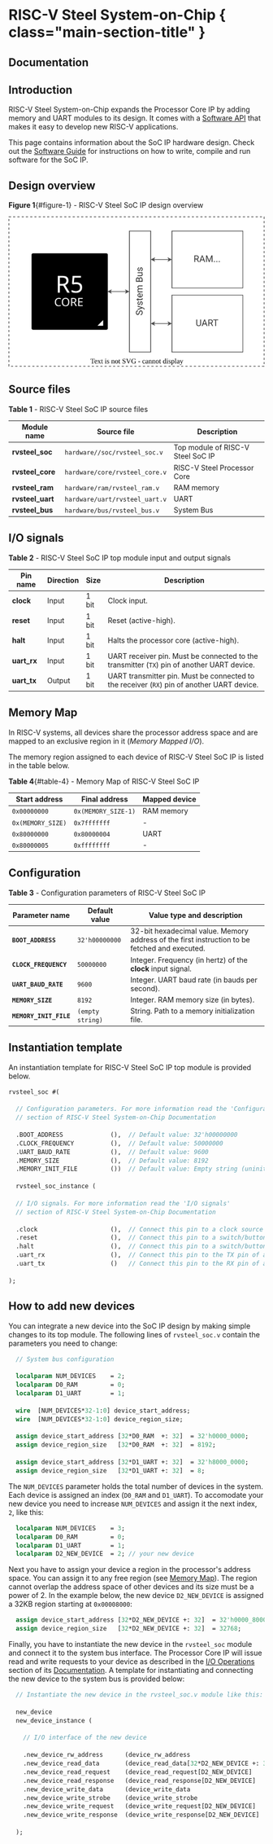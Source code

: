 # RISC-V Steel System-on-Chip { class="main-section-title" }
<h2 class="main-section-subtitle">Documentation</h2>

## Introduction

RISC-V Steel System-on-Chip expands the Processor Core IP by adding memory and UART modules to its design. It comes with a [Software API](api.md) that makes it easy to develop new RISC-V applications.

This page contains information about the SoC IP hardware design. Check out the [Software Guide](software_guide.md) for instructions on how to write, compile and run software for the SoC IP.

## Design overview

**Figure 1**{#figure-1} - RISC-V Steel SoC IP design overview

![Image title](images/rvsteel_soc.svg)

## Source files

**Table 1** - RISC-V Steel SoC IP source files

| Module name      | Source file                    | Description                       |
| ---------------- | ------------------------------ | --------------------------------- |
| **rvsteel_soc**  | `hardware//soc/rvsteel_soc.v`  | Top module of RISC-V Steel SoC IP |
| **rvsteel_core** | `hardware/core/rvsteel_core.v` | RISC-V Steel Processor Core       |
| **rvsteel_ram**  | `hardware/ram/rvsteel_ram.v`   | RAM memory                        |
| **rvsteel_uart** | `hardware/uart/rvsteel_uart.v` | UART                              |
| **rvsteel_bus**  | `hardware/bus/rvsteel_bus.v`   | System Bus                        |

## I/O signals

**Table 2** - RISC-V Steel SoC IP top module input and output signals

| Pin name       | Direction | Size  | Description          |
| -------------- | --------- | ----- | -------------------- |
| **clock**      | Input     | 1 bit | Clock input.         |
| **reset**      | Input     | 1 bit | Reset (active-high). |
| **halt**       | Input     | 1 bit | Halts the processor core (active-high). |
| **uart_rx**    | Input     | 1 bit | UART receiver pin. Must be connected to the transmitter (`TX`) pin of another UART device. |
| **uart_tx**    | Output    | 1 bit | UART transmitter pin. Must be connected to the receiver (`RX`) pin of another UART device. |

## Memory Map

In RISC-V systems, all devices share the processor address space and are mapped to an exclusive region in it (*Memory Mapped I/O*). 

The memory region assigned to each device of RISC-V Steel SoC IP is listed in the table below.

**Table 4**{#table-4} - Memory Map of RISC-V Steel SoC IP

| Start address     | Final address       | Mapped device              |
| ----------------- | ------------------- | -------------------------- |
| `0x00000000`      | `0x(MEMORY_SIZE-1)` | RAM memory                 |
| `0x(MEMORY_SIZE)` | `0x7fffffff`        | -                          |
| `0x80000000`      | `0x80000004`        | UART                       |
| `0x80000005`      | `0xffffffff`        | -                          |

## Configuration

**Table 3** - Configuration parameters of RISC-V Steel SoC IP

| Parameter name         | Default value    | Value type and description                                                                    |
| ---------------------- | ---------------- | --------------------------------------------------------------------------------------------- |
| **`BOOT_ADDRESS`**     | `32'h00000000`   | 32-bit hexadecimal value. Memory address of the first instruction to be fetched and executed. |
| **`CLOCK_FREQUENCY`**  | `50000000`       | Integer. Frequency (in hertz) of the **clock** input signal.                                  |
| **`UART_BAUD_RATE`**   | `9600`           | Integer. UART baud rate (in bauds per second).                                                |
| **`MEMORY_SIZE`**      | `8192`           | Integer. RAM memory size (in bytes).                                             |
| **`MEMORY_INIT_FILE`** | `(empty string)` | String. Path to a memory initialization file.                                                 |

## Instantiation template

An instantiation template for RISC-V Steel SoC IP top module is provided below.

``` systemverilog
rvsteel_soc #(

  // Configuration parameters. For more information read the 'Configuration'
  // section of RISC-V Steel System-on-Chip Documentation

  .BOOT_ADDRESS             (),  // Default value: 32'h00000000
  .CLOCK_FREQUENCY          (),  // Default value: 50000000
  .UART_BAUD_RATE           (),  // Default value: 9600
  .MEMORY_SIZE              (),  // Default value: 8192
  .MEMORY_INIT_FILE         ())  // Default value: Empty string (uninitialized)

  rvsteel_soc_instance (

  // I/O signals. For more information read the 'I/O signals'
  // section of RISC-V Steel System-on-Chip Documentation

  .clock                    (),  // Connect this pin to a clock source
  .reset                    (),  // Connect this pin to a switch/button or hardwire it to 1'b0.
  .halt                     (),  // Connect this pin to a switch/button or hardwire it to 1'b0.
  .uart_rx                  (),  // Connect this pin to the TX pin of another UART device
  .uart_tx                  ()   // Connect this pin to the RX pin of another UART device

);
```

## How to add new devices

You can integrate a new device into the SoC IP design by making simple changes to its top module. The following lines of `rvsteel_soc.v` contain the parameters you need to change:

``` systemverilog
  // System bus configuration

  localparam NUM_DEVICES    = 2;
  localparam D0_RAM         = 0;
  localparam D1_UART        = 1;

  wire  [NUM_DEVICES*32-1:0] device_start_address;     
  wire  [NUM_DEVICES*32-1:0] device_region_size;

  assign device_start_address [32*D0_RAM  +: 32]  = 32'h0000_0000;
  assign device_region_size   [32*D0_RAM  +: 32]  = 8192;

  assign device_start_address [32*D1_UART +: 32]  = 32'h8000_0000;
  assign device_region_size   [32*D1_UART +: 32]  = 8;
```

The `NUM_DEVICES` parameter holds the total number of devices in the system. Each device is assigned an index (`D0_RAM` and `D1_UART`). To accomodate your new device you need to increase `NUM_DEVICES` and assign it the next index, `2`, like this:

``` systemverilog
  localparam NUM_DEVICES    = 3;
  localparam D0_RAM         = 0;
  localparam D1_UART        = 1;
  localparam D2_NEW_DEVICE  = 2; // your new device
```

Next you have to assign your device a region in the processor's address space. You can assign it to any free region (see [Memory Map](#memory-map)). The region cannot overlap the address space of other devices and its size must be a power of 2. In the example below, the new device `D2_NEW_DEVICE` is assigned a 32KB region starting at `0x00008000`:

``` systemverilog
  assign device_start_address [32*D2_NEW_DEVICE +: 32]  = 32'h0000_8000;
  assign device_region_size   [32*D2_NEW_DEVICE +: 32]  = 32768;
```

Finally, you have to instantiate the new device in the `rvsteel_soc` module and connect it to the system bus interface. The Processor Core IP will issue read and write requests to your device as described in the [I/O Operations](core.md#io-operations) section of its [Documentation](core.md). A template for instantiating and connecting the new device to the system bus is provided below:

``` systemverilog
  // Instantiate the new device in the rvsteel_soc.v module like this:

  new_device
  new_device_instance (

    // I/O interface of the new device

    .new_device_rw_address      (device_rw_address                        ),
    .new_device_read_data       (device_read_data[32*D2_NEW_DEVICE +: 32] ),
    .new_device_read_request    (device_read_request[D2_NEW_DEVICE]       ),
    .new_device_read_response   (device_read_response[D2_NEW_DEVICE]      ),
    .new_device_write_data      (device_write_data                        ),
    .new_device_write_strobe    (device_write_strobe                      ),
    .new_device_write_request   (device_write_request[D2_NEW_DEVICE]      ),
    .new_device_write_response  (device_write_response[D2_NEW_DEVICE]     )

  );
```

</br>
</br>